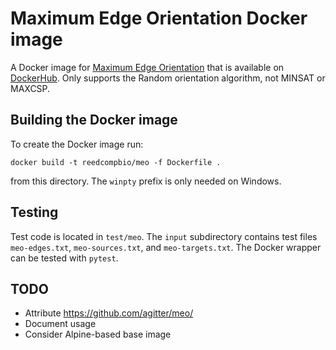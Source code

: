 # Maximum Edge Orientation Docker image

A Docker image for [Maximum Edge Orientation](https://github.com/agitter/meo/) that is available on [DockerHub](https://hub.docker.com/repository/docker/reedcompbio/meo).
Only supports the Random orientation algorithm, not MINSAT or MAXCSP.

## Building the Docker image

To create the Docker image run:
```
docker build -t reedcompbio/meo -f Dockerfile .
```
from this directory.
The `winpty` prefix is only needed on Windows.

## Testing
Test code is located in `test/meo`.
The `input` subdirectory contains test files `meo-edges.txt`, `meo-sources.txt`, and `meo-targets.txt`.
The Docker wrapper can be tested with `pytest`.

## TODO
- Attribute https://github.com/agitter/meo/
- Document usage
- Consider Alpine-based base image
